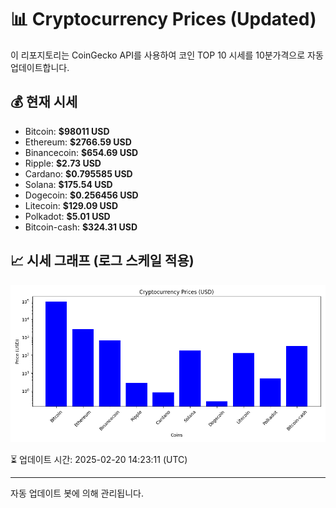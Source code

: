 
# 📊 Cryptocurrency Prices (Updated)

이 리포지토리는 CoinGecko API를 사용하여 코인 TOP 10 시세를 10분가격으로 자동 업데이트합니다.

## 💰 현재 시세
- Bitcoin: **$98011 USD**
- Ethereum: **$2766.59 USD**
- Binancecoin: **$654.69 USD**
- Ripple: **$2.73 USD**
- Cardano: **$0.795585 USD**
- Solana: **$175.54 USD**
- Dogecoin: **$0.256456 USD**
- Litecoin: **$129.09 USD**
- Polkadot: **$5.01 USD**
- Bitcoin-cash: **$324.31 USD**

## 📈 시세 그래프 (로그 스케일 적용)
![Crypto Prices](crypto_prices.png)

⏳ 업데이트 시간: 2025-02-20 14:23:11 (UTC)

---
자동 업데이트 봇에 의해 관리됩니다.

